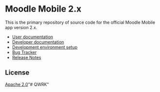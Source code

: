 Moodle Mobile 2.x
=================

This is the primary repository of source code for the official Moodle Mobile app version 2.x.

* [User documentation](http://docs.moodle.org/en/Moodle_Mobile)
* [Developer documentation](http://docs.moodle.org/dev/Moodle_Mobile)
* [Development environment setup](http://docs.moodle.org/dev/Setting_up_your_development_environment_for_Moodle_Mobile_2)
* [Bug Tracker](https://tracker.moodle.org/browse/MOBILE)
* [Release Notes](http://docs.moodle.org/dev/Moodle_Mobile_Release_Notes)

License
-------

[Apache 2.0](http://www.apache.org/licenses/LICENSE-2.0)"# QWRK" 
